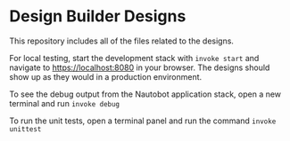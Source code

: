 # Design Builder Designs

This repository includes all of the files related to the designs.

For local testing, start the development stack with `invoke start` and navigate to <https://localhost:8080> in your browser. The designs should show up as they would in a production environment.

To see the debug output from the Nautobot application stack, open a new terminal and run `invoke debug`

To run the unit tests, open a terminal panel and run the command `invoke unittest`
